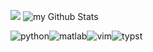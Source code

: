 <p>
<img src="https://github-readme-stats.vercel.app/api/top-langs/?username=RUSRUSHB&layout=compact&theme=github_dark"/>
<img src="https://github-readme-stats.vercel.app/api?username=RUSRUSHB&include_all_commits=true&count_private=true&show_icons=true&rank_icon=github&theme=github_dark" alt="my Github Stats"/>
</p>

![python](https://img.shields.io/badge/Python-3776AB?style=for-the-badge&logo=python&logoColor=white)![matlab](https://img.shields.io/badge/MATLAB-FF9800?style=for-the-badge&logo=mathworks&logoColor=white)![vim](https://img.shields.io/badge/vim-019733?logo=vim&logoColor=white&style=for-the-badge)![typst](https://img.shields.io/badge/Typst-239DAD?style=for-the-badge&logo=typst&logoColor=white)


